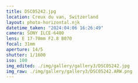 ```yaml
---
title: DSC05242.jpg
location: Creux du van, Switzerland
layout: photo-horizontal.njk
datetime_taken: "2024:04:06 16:26:49"
camera: SONY ILCE-6400
lens: E 17-70mm F2.8 B070
focal: 31mm
aperture: 14/5
shutter: 1/1600
iso: 100
img_edited: ./img/gallery/gallery3/DSC05242.jpg
img_raw: ./img/gallery/gallery3/DSC05242.ARW.png
---
```

